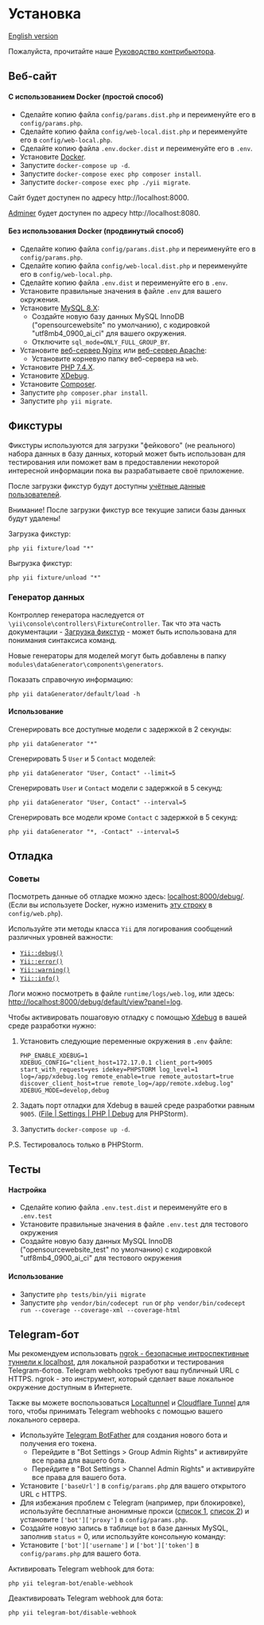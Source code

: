 # Установка

[English version](INSTALL.md)

Пожалуйста, прочитайте наше [Руководство контрибьютора](CONTRIBUTING.ru.md).

## Веб-сайт

#### C использованием Docker (простой способ)

- Сделайте копию файла `config/params.dist.php` и переименуйте его в `config/params.php`.
- Сделайте копию файла `config/web-local.dist.php` и переименуйте его в `config/web-local.php`.
- Сделайте копию файла `.env.docker.dist` и переименуйте его в `.env`.
- Установите [Docker](https://www.docker.com).
- Запустите `docker-compose up -d`.
- Запустите `docker-compose exec php composer install`.
- Запустите `docker-compose exec php ./yii migrate`.

Сайт будет доступен по адресу http://localhost:8000.

[Adminer](https://www.adminer.org) будет доступен по адресу http://localhost:8080.

#### Без использования Docker (продвинутый способ)

- Сделайте копию файла `config/params.dist.php` и переименуйте его в `config/params.php`.
- Сделайте копию файла `config/web-local.dist.php` и переименуйте его в `config/web-local.php`.
- Сделайте копию файла `.env.dist` и переименуйте его в `.env`.
- Установите правильные значения в файле `.env` для вашего окружения.
- Установите [MySQL 8.X](https://www.mysql.com):
  - Создайте новую базу данных MySQL InnoDB ("opensourcewebsite" по умолчанию), с кодировкой "utf8mb4_0900_ai_ci" для вашего окружения.
  - Отключите `sql_mode=ONLY_FULL_GROUP_BY`.
- Установите [веб-сервер Nginx](https://nginx.org) или [веб-сервер Apache](https://httpd.apache.org):
  - Установите корневую папку веб-сервера на `web`.
- Установите [PHP 7.4.X](https://www.php.net).
- Установите [XDebug](https://xdebug.org).
- Установите [Composer](https://getcomposer.org).
- Запустите `php composer.phar install`.
- Запустите `php yii migrate`.

## Фикстуры

Фикстуры используются для загрузки "фейкового" (не реального) набора данных в базу данных, который может быть использован для тестирования или поможет вам в предоставлении некоторой интересной информации пока вы разрабатываете своё приложение.

После загрузки фикстур будут доступны [учётные данные пользователей](tests/fixtures/data/user.php).

Внимание! После загрузки фикстур все текущие записи базы данных будут удалены!

Загрузка фикстур:
```
php yii fixture/load "*"
```

Выгрузка фикстур:
```
php yii fixture/unload "*"
```

### Генератор данных

Контроллер генератора наследуется от `\yii\console\controllers\FixtureController`. Так что эта часть документации - [Загрузка фикстур](https://www.yiiframework.com/doc/guide/2.0/ru/test-fixtures##zagruzka-fikstur) - может быть использована для понимания синтаксиса команд.

Новые генераторы для моделей могут быть добавлены в папку `modules\dataGenerator\components\generators`.

Показать справочную информацию:
```
php yii dataGenerator/default/load -h
```

#### Использование

Сгенерировать все доступные модели с задержкой в 2 секунды:
```
php yii dataGenerator "*"
```

Сгенерировать 5 `User` и 5 `Contact` моделей:
```
php yii dataGenerator "User, Contact" --limit=5
```

Сгенерировать `User` и `Contact` модели с задержкой в 5 секунд:
```
php yii dataGenerator "User, Contact" --interval=5
```

Сгенерировать все модели кроме `Contact` с задержкой в 5 секунд:
```
php yii dataGenerator "*, -Contact" --interval=5
```

## Отладка

### Советы

Посмотреть данные об отладке можно здесь: <localhost:8000/debug/>.
(Если вы используете Docker, нужно изменить [эту строку](https://github.com/opensourcewebsite-org/opensourcewebsite-org/blob/master/config/web.php#L167) в `config/web.php`).

Используйте эти методы класса `Yii` для логирования сообщений различных уровней важности:

- [`Yii::debug()`](https://www.yiiframework.com/doc/api/2.0/yii-baseyii#debug()-detail)
- [`Yii::error()`](https://www.yiiframework.com/doc/api/2.0/yii-baseyii#error()-detail)
- [`Yii::warning()`](https://www.yiiframework.com/doc/api/2.0/yii-baseyii#warning()-detail)
- [`Yii::info()`](https://www.yiiframework.com/doc/api/2.0/yii-baseyii#info()-detail)

Логи можно посмотреть в файле `runtime/logs/web.log`, или здесь: <http://localhost:8000/debug/default/view?panel=log>.

Чтобы активировать пошаговую отладку с помощью [Xdebug](https://xdebug.org/) в вашей среде разработки нужно:

1. Установить следующие переменные окружения в `.env` файле:

    ```dotenv
    PHP_ENABLE_XDEBUG=1
    XDEBUG_CONFIG="client_host=172.17.0.1 client_port=9005 start_with_request=yes idekey=PHPSTORM log_level=1 log=/app/xdebug.log remote_enable=true remote_autostart=true discover_client_host=true remote_log=/app/remote.xdebug.log"
    XDEBUG_MODE=develop,debug
    ```
1. Задать порт отладки для Xdebug в вашей среде разработки равным `9005`. ([File | Settings | PHP | Debug](jetbrains://PhpStorm/settings?name=PHP--Debug) для PHPStorm).
1. Запустить `docker-compose up -d`.

P.S. Тестировалось только в PHPStorm.

## Тесты

#### Настройка

- Сделайте копию файла `.env.test.dist` и переименуйте его в `.env.test`
- Установите правильные значения в файле `.env.test` для тестового окружения
- Создайте новую базу данных MySQL InnoDB ("opensourcewebsite_test" по умолчанию) с кодировкой "utf8mb4_0900_ai_ci" для тестового окружения

#### Использование

- Запустите `php tests/bin/yii migrate`
- Запустите `php vendor/bin/codecept run` or `php vendor/bin/codecept run --coverage --coverage-xml --coverage-html`

## Telegram-бот

Мы рекомендуем использовать [ngrok - безопасные интроспективные туннели к localhost](https://ngrok.com), для локальной разработки и тестирования Telegram-ботов. Telegram webhooks требуют ваш публичный URL с HTTPS. ngrok - это инструмент, который сделает ваше локальное окружение доступным в Интернете.

Также вы можете воспользоваться [Localtunnel](https://localtunnel.me) и [Cloudflare Tunnel](https://www.cloudflare.com/products/tunnel/) для того, чтобы принимать Telegram webhooks с помощью вашего локального сервера.

- Используйте [Telegram BotFather](https://t.me/BotFather) для создания нового бота и получения его токена.
  - Перейдите в "Bot Settings > Group Admin Rights" и активируйте все права для вашего бота.
  - Перейдите в "Bot Settings > Channel Admin Rights" и активируйте все права для вашего бота.
- Установите `['baseUrl']` в `config/params.php` для вашего открытого URL с HTTPS.
- Для избежания проблем с Telegram (например, при блокировке), используйте бесплатные анонимные прокси ([список 1](https://www.firexproxy.com/en), [список 2](https://mtpro.xyz/socks5)) и установите `['bot']['proxy']` в `config/params.php`.
- Создайте новую запись в таблице `bot` в базе данных MySQL, заполнив `status` = 0, или используйте консольную команду:
- Установите `['bot']['username']` и `['bot']['token']` в `config/params.php` для вашего бота.

Активировать Telegram webhook для бота:
```
php yii telegram-bot/enable-webhook
```

Деактивировать Telegram webhook для бота:
```
php yii telegram-bot/disable-webhook
```
